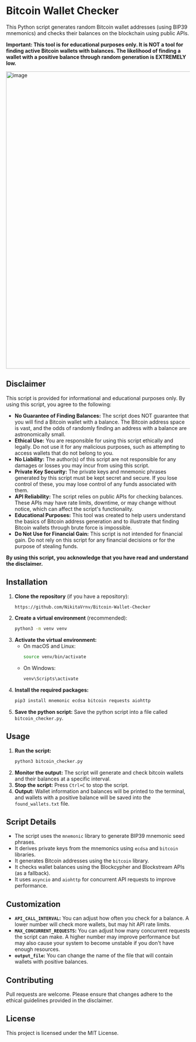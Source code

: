 # Bitcoin Wallet Checker

This Python script generates random Bitcoin wallet addresses (using BIP39 mnemonics) and checks their balances on the blockchain using public APIs.

**Important: This tool is for educational purposes only. It is NOT a tool for finding active Bitcoin wallets with balances. The likelihood of finding a wallet with a positive balance through random generation is EXTREMELY low.**

<img width="813" alt="image" src="https://github.com/user-attachments/assets/f44d3137-ca9f-4601-ad9d-2b65bbaa8c72" />

## Disclaimer

This script is provided for informational and educational purposes only. By using this script, you agree to the following:

*   **No Guarantee of Finding Balances:** The script does NOT guarantee that you will find a Bitcoin wallet with a balance. The Bitcoin address space is vast, and the odds of randomly finding an address with a balance are astronomically small.
*   **Ethical Use:** You are responsible for using this script ethically and legally. Do not use it for any malicious purposes, such as attempting to access wallets that do not belong to you.
*   **No Liability:** The author(s) of this script are not responsible for any damages or losses you may incur from using this script.
*   **Private Key Security:** The private keys and mnemonic phrases generated by this script must be kept secret and secure. If you lose control of these, you may lose control of any funds associated with them.
*   **API Reliability:** The script relies on public APIs for checking balances. These APIs may have rate limits, downtime, or may change without notice, which can affect the script's functionality.
*   **Educational Purposes:** This tool was created to help users understand the basics of Bitcoin address generation and to illustrate that finding Bitcoin wallets through brute force is impossible.
*   **Do Not Use for Financial Gain:** This script is not intended for financial gain. Do not rely on this script for any financial decisions or for the purpose of stealing funds.

**By using this script, you acknowledge that you have read and understand the disclaimer.**

## Installation

1.  **Clone the repository** (if you have a repository):
    ```bash
    https://github.com/NikitaVrnv/Bitcoin-Wallet-Checker
    ```
2.  **Create a virtual environment** (recommended):
    ```bash
    python3 -m venv venv
    ```
3.  **Activate the virtual environment:**
    *   On macOS and Linux:
        ```bash
        source venv/bin/activate
        ```
    *   On Windows:
        ```bash
        venv\Scripts\activate
        ```
4.  **Install the required packages:**
    ```bash
    pip3 install mnemonic ecdsa bitcoin requests aiohttp
    ```
5.  **Save the python script:**
    Save the python script into a file called `bitcoin_checker.py`.

## Usage

1.  **Run the script:**
    ```bash
    python3 bitcoin_checker.py
    ```
2.  **Monitor the output:** The script will generate and check bitcoin wallets and their balances at a specific interval.
3.  **Stop the script:** Press `Ctrl+C` to stop the script.
4.  **Output:** Wallet information and balances will be printed to the terminal, and wallets with a positive balance will be saved into the `found_wallets.txt` file.

## Script Details

*   The script uses the `mnemonic` library to generate BIP39 mnemonic seed phrases.
*   It derives private keys from the mnemonics using `ecdsa` and `bitcoin` libraries.
*   It generates Bitcoin addresses using the `bitcoin` library.
*   It checks wallet balances using the Blockcypher and Blockstream APIs (as a fallback).
*   It uses `asyncio` and `aiohttp` for concurrent API requests to improve performance.

## Customization

*   **`API_CALL_INTERVAL`:** You can adjust how often you check for a balance. A lower number will check more wallets, but may hit API rate limits.
*   **`MAX_CONCURRENT_REQUESTS`:** You can adjust how many concurrent requests the script can make. A higher number may improve performance but may also cause your system to become unstable if you don't have enough resources.
*   **`output_file`:** You can change the name of the file that will contain wallets with positive balances.

## Contributing

Pull requests are welcome. Please ensure that changes adhere to the ethical guidelines provided in the disclaimer.

## License

This project is licensed under the MIT License.
